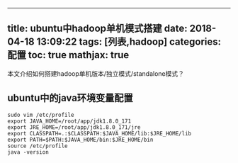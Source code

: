 
---
title: ubuntu中hadoop单机模式搭建
date: 2018-04-18 13:09:22
tags: [列表,hadoop]
categories: 配置
toc: true
mathjax: true
---

本文介绍如何搭建hadoop单机版本/独立模式/standalone模式？
<!-- more -->

## ubuntu中的java环境变量配置
```
sudo vim /etc/profile
export JAVA_HOME=/root/app/jdk1.8.0_171
export JRE_HOME=/root/app/jdk1.8.0_171/jre
export CLASSPATH=.:$CLASSPATH:$JAVA_HOME/lib:$JRE_HOME/lib
export PATH=$PATH:$JAVA_HOME/bin:$JRE_HOME/bin
source /etc/profile
java -version
```

## 
